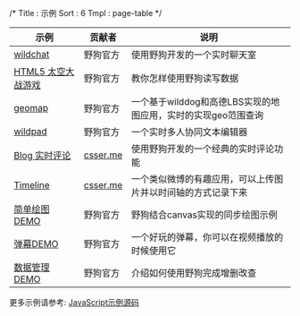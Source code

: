 /*
Title : 示例
Sort : 6
Tmpl : page-table
*/

| 示例 | 贡献者 | 说明 | 
|----|----|----| 
|<a href="https://github.com/WildDogTeam/demo-js-wildchat" target="_blank">wildchat</a>|野狗官方 | 使用野狗开发的一个实时聊天室 |
|<a href="https://github.com/WildDogTeam/demo-js-starwars" target="_blank">HTML5 太空大战游戏</a> | 野狗官方 | 教你怎样使用野狗读写数据 |
|<a href="https://github.com/WildDogTeam/demo-js-geomap" target="_blank">geomap</a>|野狗官方 | 一个基于wilddog和高德LBS实现的地图应用，实时的实现geo范围查询 |
|<a href="https://github.com/WildDogTeam/demo-js-wildpad" target="_blank">wildpad</a>|野狗官方 | 一个实时多人协同文本编辑器 |
|<a href="https://github.com/indooorsman/indooorsman.github.io/blob/master/_harp/assets/js/rl-comments.js" target="_blank">Blog 实时评论</a>|<a href="http://blog.csser.me/" target="_blank">csser.me</a> | 使用野狗开发的一个经典的实时评论功能 |
|<a href="http://blog.csser.me/demo-timeline/" target="_blank">Timeline</a>| <a href="http://blog.csser.me/" target="_blank">csser.me</a> | 一个类似微博的有趣应用，可以上传图片并以时间轴的方式记录下来 |
|<a href="https://github.com/WildDogTeam/demo-js-drawing" target="_blank">简单绘图DEMO</a> |野狗官方 | 野狗结合canvas实现的同步绘图示例 |
|<a href="https://github.com/WildDogTeam/demo-js-danmu" target="_blank">弹幕DEMO</a> |野狗官方 |一个好玩的弹幕，你可以在视频播放的时候使用它 |
|<a href="https://github.com/WildDogTeam/demo-js-crud" target="_blank">数据管理DEMO</a> |野狗官方 |介绍如何使用野狗完成增删改查 |


更多示例请参考: <a href="https://www.wilddog.com/download/download-js-source" target="_blank">JavaScript示例源码</a>